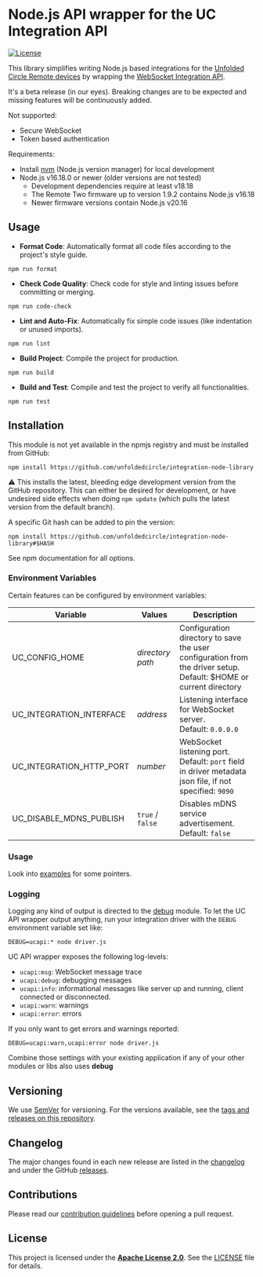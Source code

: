 # Node.js API wrapper for the UC Integration API

[![License](https://img.shields.io/github/license/unfoldedcircle/integration-node-library.svg)](LICENSE)

This library simplifies writing Node.js based integrations for the [Unfolded Circle Remote devices](https://www.unfoldedcircle.com/)
by wrapping the [WebSocket Integration API](https://github.com/unfoldedcircle/core-api/tree/main/integration-api).

It's a beta release (in our eyes). Breaking changes are to be expected and missing features will be continuously added.

Not supported:

- Secure WebSocket
- Token based authentication

Requirements:

- Install [nvm](https://github.com/nvm-sh/nvm) (Node.js version manager) for local development
- Node.js v16.18.0 or newer (older versions are not tested)
  - Development dependencies require at least v18.18
  - The Remote Two firmware up to version 1.9.2 contains Node.js v16.18
  - Newer firmware versions contain Node.js v20.16

## Usage

* **Format Code**: Automatically format all code files according to the project's style guide.
```shell
npm run format
```

* **Check Code Quality**: Check code for style and linting issues before committing or merging.
```shell
npm run code-check
```

* **Lint and Auto-Fix**: Automatically fix simple code issues (like indentation or unused imports).
```shell
npm run lint
```

* **Build Project**: Compile the project for production.
```shell
npm run build
```

* **Build and Test**: Compile and test the project to verify all functionalities.
```shell
npm run test
```

## Installation

This module is not yet available in the npmjs registry and must be installed from GitHub:

```shell
npm install https://github.com/unfoldedcircle/integration-node-library
```

⚠️ This installs the latest, bleeding edge development version from the GitHub repository. This can either be desired
for development, or have undesired side effects when doing `npm update` (which pulls the latest version from the default
branch).

A specific Git hash can be added to pin the version:

```shell
npm install https://github.com/unfoldedcircle/integration-node-library#$HASH
```

See npm documentation for all options.

### Environment Variables

Certain features can be configured by environment variables:

| Variable                 | Values           | Description                                                                                                          |
| ------------------------ | ---------------- | -------------------------------------------------------------------------------------------------------------------- |
| UC_CONFIG_HOME           | _directory path_ | Configuration directory to save the user configuration from the driver setup.<br>Default: $HOME or current directory |
| UC_INTEGRATION_INTERFACE | _address_        | Listening interface for WebSocket server.<br>Default: `0.0.0.0`                                                      |
| UC_INTEGRATION_HTTP_PORT | _number_         | WebSocket listening port.<br>Default: `port` field in driver metadata json file, if not specified: `9090`            |
| UC_DISABLE_MDNS_PUBLISH  | `true` / `false` | Disables mDNS service advertisement.<br>Default: `false`                                                             |

### Usage

Look into [examples](examples) for some pointers.

### Logging

Logging any kind of output is directed to the [debug](https://www.npmjs.com/package/debug) module.
To let the UC API wrapper output anything, run your integration driver with the `DEBUG` environment variable set like:

```shell
DEBUG=ucapi:* node driver.js
```

UC API wrapper exposes the following log-levels:

- `ucapi:msg`: WebSocket message trace
- `ucapi:debug`: debugging messages
- `ucapi:info`: informational messages like server up and running, client connected or disconnected.
- `ucapi:warn`: warnings
- `ucapi:error`: errors

If you only want to get errors and warnings reported:

```shell
DEBUG=ucapi:warn,ucapi:error node driver.js
```

Combine those settings with your existing application if any of your other modules or libs also uses **debug**

## Versioning

We use [SemVer](http://semver.org/) for versioning. For the versions available, see the
[tags and releases on this repository](https://github.com/unfoldedcircle/integration-node-library/releases).

## Changelog

The major changes found in each new release are listed in the [changelog](https://github.com/aitatoi/integration-node-library/blob/main/CHANGELOG.md)
and under the GitHub [releases](https://github.com/unfoldedcircle/integration-node-library/releases).

## Contributions

Please read our [contribution guidelines](https://github.com/aitatoi/integration-node-library/blob/main/CONTRIBUTING.md)
before opening a pull request.

## License

This project is licensed under the [**Apache License 2.0**](https://choosealicense.com/licenses/apache-2.0/).
See the [LICENSE](https://github.com/aitatoi/integration-node-library/blob/main/LICENSE) file for details.
